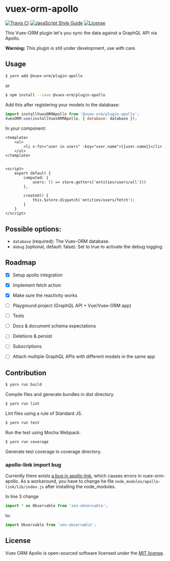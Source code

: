 # vuex-orm-apollo

[![Travis CI](https://travis-ci.org/phortx/vuex-orm-apollo.svg?branch=master)](https://travis-ci.org/phortx/vuex-orm-apollo)
[![JavaScript Style Guide](https://img.shields.io/badge/code_style-standard-brightgreen.svg)](https://standardjs.com)
[![License](https://img.shields.io/npm/l/@vuex-orm/core.svg)](https://github.com/vuex-orm/vuex-orm/blob/master/LICENSE.md)

This Vuex-ORM plugin let's you sync the data against a GraphQL API via Apollo.

**Warning:** This plugin is still under development, use with care.


## Usage

```bash
$ yarn add @vuex-orm/plugin-apollo
```

or

```bash
$ npm install --save @vuex-orm/plugin-apollo
```

Add this after registering your models to the database:

```javascript
import installVuexORMApollo from '@vuex-orm/plugin-apollo';
VuexORM.use(installVuexORMApollo, { database: database });
```

In your component:

```vue
<template>
    <ul>
        <li v-for="user in users" :key="user.name">{{user.name}}</li>
    </ul>
</template>


<script>
    export default {
        computed: {
            users: () => store.getters['entities/users/all']()
        },
        
        created() {
            this.$store.dispatch('entities/users/fetch');
        }
    }
</script>
```


## Possible options:

- `database` (required): The Vuex-ORM database.
- `debug` (optional, default: false): Set to true to activate the debug logging.



## Roadmap

- [x] Setup apollo integration
- [x] Implement fetch action
- [x] Make sure the reactivity works
- [ ] Playground project (GraphQL API + Vue/Vuex-ORM app)
- [ ] Tests
- [ ] Docs & document schema expectations
- [ ] Deletions & persist
- [ ] Subscriptions
- [ ] Attach multiple GraphQL APIs with different models in the same app



## Contribution

```bash
$ yarn run build
```

Compile files and generate bundles in dist directory.

```bash
$ yarn run lint
```

Lint files using a rule of Standard JS.

```bash
$ yarn run test
```

Run the test using Mocha Webpack.

```bash
$ yarn run coverage
```

Generate test coverage in coverage directory.


### apollo-link import bug

Currently there exists [a bug in apollo-link](https://github.com/apollographql/apollo-link/issues/248), which causes
errors in vuex-orm-apollo. As a workaround, you have to change he file `node_modules/apollo-link/lib/index.js` after
installing the node_modules.

In line 3 change

```javascript
import * as Observable from 'zen-observable';
```

to:

```javascript
import Observable from 'zen-observable';
``` 


## License

Vuex ORM Apollo is open-sourced software licensed under the [MIT license](https://github.com/phortx/vuex-orm-apollo/blob/master/LICENSE.md).
